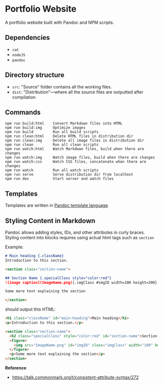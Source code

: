 # Portfolio Website
A portfolio website built with Pandoc and NPM scripts.

## Dependencies
* `cat`
* `nodeJS`
* `pandoc`

## Directory structure
* `src`:  "Source" folder contains all the working files.
* `dist`: "Distribution"—where all the source files are outputted after compilation

## Commands
```
npm run build:html    Convert Markdown files into HTML
npm run build:img     Optimize images
npm run build         Run all build scripts
npm run clean:html    Delete HTML files in distribution dir
npm run clean:img     Delete all image files in distribution dir
npm run clean         Run all clean scripts
npm run watch:html    Watch Markdown files, build when there are changes
npm run watch:img     Watch image files, build when there are changes
npm run watch:css     Watch CSS files, concatenate when there are changes
npm run watch         Run all watch scripts
npm run serve         Serve distribution dir from localhost
npm run dev           Start server and watch files
```

## Templates
Templates are written in [Pandoc template language](https://pandoc.org/MANUAL.html#templates).

## Styling Content in Markdown
Pandoc allows adding styles, IDs, and other attributes in curly braces. Styling content into blocks requires using actual html tags such as `section`

Example:
```markdown
# Main heading {.className}
Introduction to this section.

<section class="section-name">

## Section Name {.specialClass style="color:red"}
![image caption](ImageName.png){.imgClass #imgID width=100 height=200}

Some more text explaining the section

</section>
```

should output this HTML:
```html
<h1 class="className" id="main-heading">Main heading</h1>
<p>Introduction to this section.</p>

<section class="section-name">
  <h2 class="specialClass" style="color:red" id="section-name">Section Name</h2>
  <figure>
    <img src="ImageName.png" id="imgID" class="imgClass" width="100" height="200" alt="image caption" /><figcaption aria-hidden="true">image caption</figcaption>
  </figure>
  <p>Some more text explaining the section</p>
</section>
```
**Reference**
- https://talk.commonmark.org/t/consistent-attribute-syntax/272
